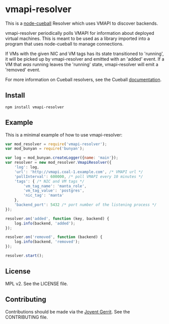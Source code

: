 # vmapi-resolver

This is a [node-cueball](https://github.com/joyent/node-cueball) Resolver which
uses VMAPI to discover backends.

vmapi-resolver periodically polls VMAPI for information about deployed virtual
machines. This is meant to be used as a library imported into a program that
uses node-cueball to manage connections.

If VMs with the given NIC and VM tags has its state transitioned to 'running',
it will be picked up by vmapi-resolver and emitted with an 'added' event. If
a VM that _was_ running leaves the 'running' state, vmapi-resolver will emit
a 'removed' event.

For more information on Cueball resolvers, see the Cueball
[documentation](https://joyent.github.io/node-cueball/#about_the_interface).

## Install

	npm install vmapi-resolver

## Example

This is a minimal example of how to use vmapi-resolver:

```javascript
var mod_resolver = require('vmapi-resolver');
var mod_bunyan = require('bunyan');

var log = mod_bunyan.createLogger({name: 'main'});
var resolver = new mod_resolver.VmapiResolver({
	'log': log,
	'url': 'http://vmapi.coal-1.example.com', /* VMAPI url */
	'pollInterval': 600000, /* poll VMAPI every 10 minutes */
	'tags': { /* NIC and VM tags */
		'vm_tag_name': 'manta_role',
		'vm_tag_value': 'postgres',
		'nic_tag': 'manta'
	},
	'backend_port': 5432 /* port number of the listening process */
});

resolver.on('added', function (key, backend) {
	log.info(backend, 'added');
});

resolver.on('removed', function (backend) {
	log.info(backend, 'removed');
});

resolver.start();
```

## License

MPL v2. See the LICENSE file.

## Contributing

Contributions should be made via the [Joyent Gerrit](https://cr.joyent.us).
See the CONTRIBUTING file.
